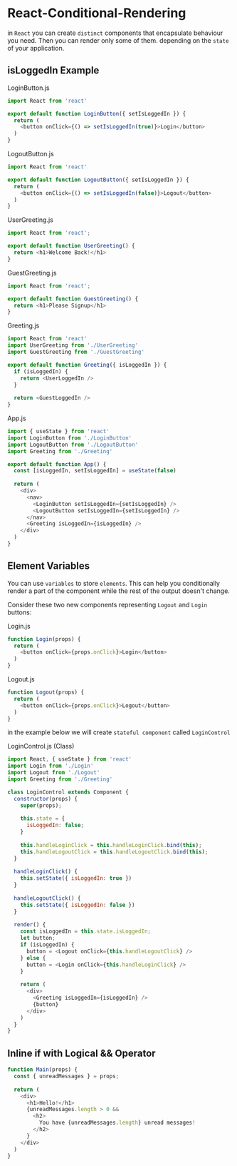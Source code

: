 # React-Conditional-Rendering

in `React` you can create `distinct` components that encapsulate behaviour you need. Then you can render only some of them. depending on the `state` of your application.

## isLoggedIn Example

LoginButton.js
```js
import React from 'react'

export default function LoginButton({ setIsLoggedIn }) {
  return (
    <button onClick={() => setIsLoggedIn(true)}>Login</button>
  )
}
```

LogoutButton.js
```js
import React from 'react'

export default function LogoutButton({ setIsLoggedIn }) {
  return (
    <button onClick={() => setIsLoggedIn(false)}>Logout</button>
  )
}
```

UserGreeting.js
```js
import React from 'react';

export default function UserGreeting() {
  return <h1>Welcome Back!</h1>
}
```

GuestGreeting.js
```js
import React from 'react';

export default function GuestGreeting() {
  return <h1>Please Signup</h1>
}
```

Greeting.js
```js
import React from 'react'
import UserGreeting from './UserGreeting'
import GuestGreeting from './GuestGreeting'

export default function Greeting({ isLoggedIn }) {
  if (isLoggedIn) {
    return <UserLoggedIn />
  } 
  
  return <GuestLoggedIn />
}
```

App.js
```js
import { useState } from 'react'
import LoginButton from './LoginButton'
import LogoutButton from './LogoutButton'
import Greeting from './Greeting'

export default function App() {
  const [isLoggedIn, setIsLoggedIn] = useState(false)
  
  return (
    <div>
      <nav>
        <LoginButton setIsLoggedIn={setIsLoggedIn} />
        <LogoutButton setIsLoggedIn={setIsLoggedIn} />
      </nav>
      <Greeting isLoggedIn={isLoggedIn} />
    </div>
  )
}
```


## Element Variables

You can use `variables` to store `elements`. This can help you conditionally render a part of the component while the rest of the output doesn't change.

Consider these two new components representing `Logout` and `Login` buttons:

Login.js
```js
function Login(props) {
  return (
    <button onClick={props.onClick}>Login</button>
  )
}
```

Logout.js
```js
function Logout(props) {
  return (
    <button onClick={props.onClick}>Logout</button>
  )
}
```

in the example below we will create `stateful component` called `LoginControl`

LoginControl.js (Class)
```js
import React, { useState } from 'react'
import Login from './Login'
import Logout from './Logout'
import Greeting from './Greeting'

class LoginControl extends Component {
  constructor(props) {
    super(props);
    
    this.state = {
      isLoggedIn: false;
    }
    
    this.handleLoginClick = this.handleLoginClick.bind(this);
    this.handleLogoutClick = this.handleLogoutClick.bind(this);
  }
  
  handleLoginClick() {
    this.setState({ isLoggedIn: true })
  }
  
  handleLogoutClick() {
    this.setState({ isLoggedIn: false })
  }
  
  render() {
    const isLoggedIn = this.state.isLoggedIn;
    let button;
    if (isLoggedIn) {
      button = <Logout onClick={this.handleLogoutClick} />
    } else {
      button = <Login onClick={this.handleLoginClick} />
    }
    
    return (
      <div>
        <Greeting isLoggedIn={isLoggedIn} />
        {button}
      </div>
    )
  }
}
```


## Inline if with Logical && Operator

```js
function Main(props) {
  const { unreadMessages } = props;
  
  return (
    <div>
      <h1>Hello!</h1>
      {unreadMessages.length > 0 && 
        <h2>
          You have {unreadMessages.length} unread messages!
        </h2>
      }
    </div>
  )
}
```
